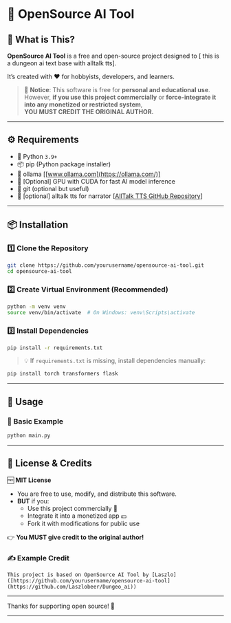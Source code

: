 # 🤖 OpenSource AI Tool

## 🌟 What is This?

**OpenSource AI Tool** is a free and open-source project designed to [ this is a dungeon ai text base with alltalk tts].

It’s created with ❤️ for hobbyists, developers, and learners.

> 🛑 **Notice**: This software is free for **personal and educational use**.  
> However, **if you use this project commercially** or **force-integrate it into any monetized or restricted system**,  
> **YOU MUST CREDIT THE ORIGINAL AUTHOR.**

---

## ⚙️ Requirements

- 🐍 Python `3.9+`
- 📦 pip (Python package installer)
- 🦙 ollama [[www.ollama.com](https://ollama.com/)]
- 🧠 [Optional] GPU with CUDA for fast AI model inference
- 🧰 git (optional but useful)
- 🎤 [optional] alltalk tts for narrator [[AllTalk TTS GitHub Repository](https://github.com/erew123/alltalk_tts)]
  


---

## 📦 Installation

### 1️⃣ Clone the Repository

```bash
git clone https://github.com/yourusername/opensource-ai-tool.git
cd opensource-ai-tool
```

### 2️⃣ Create Virtual Environment (Recommended)

```bash
python -m venv venv
source venv/bin/activate  # On Windows: venv\Scripts\activate
```

### 3️⃣ Install Dependencies

```bash
pip install -r requirements.txt
```

> 💡 If `requirements.txt` is missing, install dependencies manually:

```bash
pip install torch transformers flask
```

---

## 🚀 Usage

### 🧪 Basic Example

```bash
python main.py 
```


---

## 📜 License & Credits

🆓 **MIT License**

- You are free to use, modify, and distribute this software.
- **BUT** if you:
  - Use this project commercially 🏢
  - Integrate it into a monetized app 💵
  - Fork it with modifications for public use

👉 **You MUST give credit to the original author!**

### ✍️ Example Credit

```
This project is based on OpenSource AI Tool by [Laszlo]([https://github.com/yourusername/opensource-ai-tool](https://github.com/Laszlobeer/Dungeo_ai))
```



---


Thanks for supporting open source! 🫶

---
